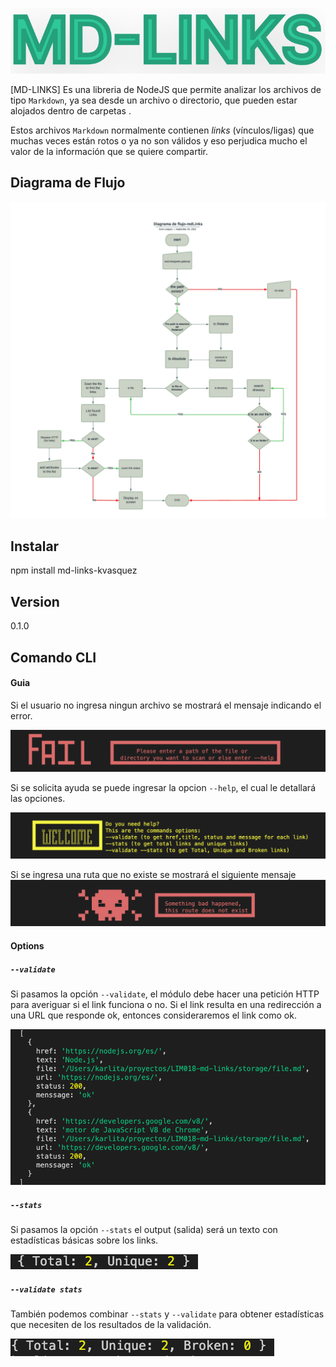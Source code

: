 
![logo-mdLinks](https://github.com/karlavasquez8/md-links/blob/main/img-readme/logo-mdLinks.png?raw=true)

[MD-LINKS] Es una libreria de NodeJS que permite analizar los archivos de tipo 
`Markdown`, ya sea desde un archivo o directorio, que pueden estar alojados dentro
 de carpetas .

Estos archivos `Markdown` normalmente contienen _links_ (vínculos/ligas) que
muchas veces están rotos o ya no son válidos y eso perjudica mucho el valor de
la información que se quiere compartir.

## Diagrama de Flujo

![Diagrama de flujo](https://github.com/karlavasquez8/md-links/blob/main/img-readme/diagrama-de-flujo.png?raw=true)

## Instalar

npm install md-links-kvasquez

## Version
0.1.0

## Comando CLI
#### Guia 
Si el usuario no ingresa ningun archivo se mostrará el mensaje indicando el error.

![message fail](https://github.com/karlavasquez8/md-links/blob/main/img-readme/fail.png?raw=true)

Si se solicita ayuda se puede ingresar la opcion `--help`, el cual le detallará las opciones.

![message help](https://github.com/karlavasquez8/md-links/blob/main/img-readme/help.png?raw=true)

Si se ingresa una ruta que no existe se mostrará el siguiente mensaje
![message not exist](https://github.com/karlavasquez8/md-links/blob/main/img-readme/route-no-exist.png?raw=true)


#### Options

##### `--validate`

Si pasamos la opción `--validate`, el módulo debe hacer una petición HTTP para
averiguar si el link funciona o no. Si el link resulta en una redirección a una
URL que responde ok, entonces consideraremos el link como ok.

![validate true](https://github.com/karlavasquez8/md-links/blob/main/img-readme/validate-true.png?raw=true)

##### `--stats`

Si pasamos la opción `--stats` el output (salida) será un texto con estadísticas
básicas sobre los links.

![stats default](https://github.com/karlavasquez8/md-links/blob/main/img-readme/stats-false.png?raw=true)

##### `--validate stats`

También podemos combinar `--stats` y `--validate` para obtener estadísticas que
necesiten de los resultados de la validación.

![stats true](https://github.com/karlavasquez8/md-links/blob/main/img-readme/stats-true.png?raw=true)


